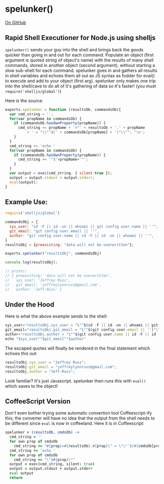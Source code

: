 # spelunker()

[On GitHub](https://github.com/Jeff-Russ/spelunker-node-shelljs)

## Rapid Shell Executioner for Node.js using shelljs

`spelunker()` sends your guy into the shell and brings back the goods quicker than going in and out for each command. Populate an object (first argument is quoted string of object's name) with the results of many shell commands, stored in another object (second argument), without starting a slow sub-shell for each command. spelunker goes in and gathers all results in shell variables and echoes them all out as JS syntax as fodder for eval() to execute and add to your object (first arg). spelunker only makes one trip into the shell/cave to do all of it's gathering of data so it's faster! (you must `require('shelljs/global')`)  

Here is the source:  

```javascript
exports.spelunker = function (resultsOb, commandsOb){
  var cmd_string = '';
  for(var propName in commandsOb) {
    if (commandsOb.hasOwnProperty(propName)) {
      cmd_string += propName + '="' + resultsOb + '.' + propName 
          + ' = "\\""$(' + commandsOb[propName] + ')"\\""; "\n';
    }
  }
  cmd_string += 'echo '
  for(var propName in commandsOb) {
    if (commandsOb.hasOwnProperty(propName)) {
      cmd_string += '"$'+propName+'"';
    }
  }
  var output = exec(cmd_string, { silent:true });
  output = output.stdout + output.stderr;
  eval(output);
}
```

## Example Use: 

```javascript
require('shelljs/global')

commandsObj = {
  sys_user: "id -F || id -un || whoami || git config user.name || ''",
  git_email: "git config user.email || ''",
  author: "git config user.name || id -F || id -un || whoami || ''",
}
resultsObj = {preexisting: "data will not be overwritten"};

exports.spelunker("resultsObj", commandsObj)

console.log(resultsObj);

// prints: 
// { preexisting: 'data will not be overwritten',
//   sys_user: 'Jeffrey Russ',
//   git_email: 'jeffreylynnruss@gmail.com',
//   author: 'Jeff-Russ' }
```
## Under the Hood 

Here is what the above example sends to the shell:  

```javascript
sys_user="resultsObj.sys_user = "\""$(id -F || id -un || whoami || git config user.name || '')"\""; "
git_email="resultsObj.git_email = "\""$(git config user.email || '')"\""; "
author="resultsObj.author = "\""$(git config user.name || id -F || id -un || whoami || '')"\""; "
echo "$sys_user""$git_email""$author"
```

The escaped quotes will finally be rendered in the final statement which echoes this out:  

```javascript
resultsObj.sys_user = "Jeffrey Russ";
resultsObj.git_email = "jeffreylynnruss@gmail.com";
resultsObj.author = "Jeff-Russ"; 
```
Look familiar? It's just Javascript. spelunker then runs this with `eval()` which saves to the object!  


## CoffeeScript Version

Don't even bother trying some automatic convertion tool Coffeescript-ify this; the converter 
will have no idea that the output from the shell needs to be different since `eval` is now in 
coffeeland. Here it is in Coffeescript:  

```coffee
spelunker = (resultsOb, cmdsOb) ->
  cmd_string = ''
  for own prop of cmdsOb
    cmd_string += "#{prop}=#{resultsOb}.#{prop}\" = \"\"'$(#{cmdsOb[prop]})'\n\";\n"
  cmd_string += 'echo '
  for own prop of cmdsOb
    cmd_string += "\"$#{prop}\""
  output = exec(cmd_string, silent: true)
  output = output.stdout + output.stderr
  eval output
  return
```
